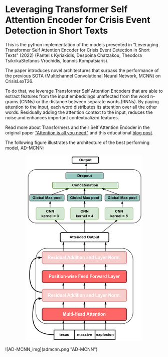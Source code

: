 # Leveraging Transformer Self Attention Encoder for Crisis Event Detection in Short Texts

This is the python implementation of the models presented in "Leveraging Transformer Self Attention Encoder for Crisis Event Detection in Short Texts" (2022) (Pantelis Kyriakidis, Despoina Chatzakou, Theodora TsikrikaStefanos Vrochidis, Ioannis Kompatsiaris). 

The paper introduces novel architectures that surpass the performance of the previous SOTA (Multichannel Convolutional Neural Network, MCNN) on CrisisLexT26.

To do that, we leverage Transformer Self Attention Encoders that are able to extract features from the input embeddings unaffected from the word n-grams (CNNs) or the distance between separate words (RNNs). By paying attention to the input, each word distributes its attention over all the other words. Residually adding the attention context to the input, reduces the noise and enhances important contextualized features. 

Read more about Transformers and their Self Attention Encoder in the original paper ["Attention is all you need"](https://arxiv.org/abs/1706.03762) and this educational [blog post](https://jalammar.github.io/illustrated-transformer/).

The following figure illustrates the architecture of the best performing model, AD-MCNN:

<p align="center">
  <img src="admcnn.png" />
</p>
![AD-MCNN_img](admcnn.png "AD-MCNN")
